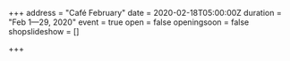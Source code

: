 +++
address = "Café February"
date = 2020-02-18T05:00:00Z
duration = "Feb 1—29, 2020"
event = true
open = false
openingsoon = false
shopslideshow = []

+++
